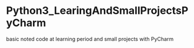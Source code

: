# Python3_LearingAndSmallProjectsPyCharm
basic noted code at learning period and small projects with PyCharm
